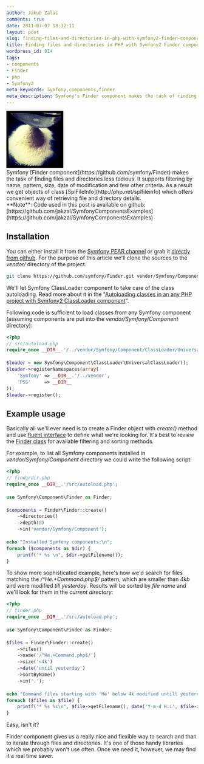 ```yaml
---
author: Jakub Zalas
comments: true
date: 2011-07-07 18:32:11
layout: post
slug: finding-files-and-directories-in-php-with-symfony2-finder-component
title: Finding files and directories in PHP with Symfony2 Finder component
wordpress_id: 814
tags:
- components
- Finder
- php
- Symfony2
meta_keywords: Symfony,components,finder
meta_description: Symfony's Finder component makes the task of finding files and directories less tedious 
---
```


<div class="pull-right">
    <img src="/uploads/wp/2011/07/sieve-150x150.jpg" title="Photo by Paul Watson: http://flic.kr/p/9HpBfj" alt="Photo by Paul Watson: http://flic.kr/p/9HpBfj" class="img-responsive" />
</div>
Symfony [Finder component](https://github.com/symfony/Finder) makes the task of finding files and directories less tedious. It supports filtering by name, pattern, size, date of modification and few other criteria. As a result we get objects of class [SplFileInfo](http://php.net/splfileinfo) which offers convenient way of retrieving file and directory details.

<div class="alert alert-warning" markdown="1">
**Note**: Code used in this post is available on github: [https://github.com/jakzal/SymfonyComponentsExamples](https://github.com/jakzal/SymfonyComponentsExamples)
</div>


## Installation


You can either install it from the [Symfony PEAR channel](http://pear.symfony.com/) or grab it [directly from github](https://github.com/symfony/Finder). For the purpose of this article we'll clone the sources to the _vendor/_ directory of the project.

    
```bash
git clone https://github.com/symfony/Finder.git vendor/Symfony/Component/Finder
```


We'll let Symfony ClassLoader component to take care of the class autoloading. Read more about it in the "[Autoloading classes in an any PHP project with Symfony2 ClassLoader component](http://zalas.eu/autoloading-classes-in-any-php-project-with-symfony2-classloader-component/)".

Following code is sufficient to load classes from any Symfony component (assuming components are put into the _vendor/Symfony/Component_ directory):

    
```php
<?php
// src/autoload.php
require_once __DIR__.'/../vendor/Symfony/Component/ClassLoader/UniversalClassLoader.php';

$loader = new Symfony\Component\ClassLoader\UniversalClassLoader();
$loader->registerNamespaces(array(
    'Symfony' => __DIR__.'/../vendor',
    'PSS'     => __DIR__
));
$loader->register();
```




## Example usage


Basically all we'll ever need is to create a Finder object with _create()_ method and use [fluent interface](http://en.wikipedia.org/wiki/Fluent_interface) to define what we're looking for. It's best to review the [Finder class](https://github.com/symfony/Finder/blob/master/Finder.php) for available filtering and sorting methods.

For example, to list all Symfony components installed in _vendor/Symfony/Component_ directory we could write the following script:

    
```php
<?php
// finderdir.php
require_once __DIR__.'/src/autoload.php';

use Symfony\Component\Finder as Finder;

$components = Finder\Finder::create()
    ->directories()
    ->depth(0)
    ->in('vendor/Symfony/Component');

echo "Installed Symfony components:\n";
foreach ($components as $dir) {
    printf("* %s \n", $dir->getFilename());
}
```


To show more sophisticated example, here's how we'd search for files matching the _/^He.+Command.php$/_ pattern, which are smaller than _4kb_ and were modified _till yesterday_. Results will be sorted by _file name_ and we'll look for them in the _current directory_:

    
```php
<?php
// finder.php
require_once __DIR__.'/src/autoload.php';

use Symfony\Component\Finder as Finder;

$files = Finder\Finder::create()
    ->files()
    ->name('/^He.+Command.php$/')
    ->size('<4k')
    ->date('until yesterday')
    ->sortByName()
    ->in('.');

echo "Command files starting with 'He' below 4k modified untill yesterday:\n";
foreach ($files as $file) {
    printf("* %s %s\n", $file->getFilename(), date('Y-m-d H:i', $file->getMTime()));
}
```


Easy, isn't it?

Finder component gives us a really nice and flexible way to search and than to iterate through files and directories. It's one of those handy libraries which we probably won't use often. Once we need it, however, we may find it a real time saver.
